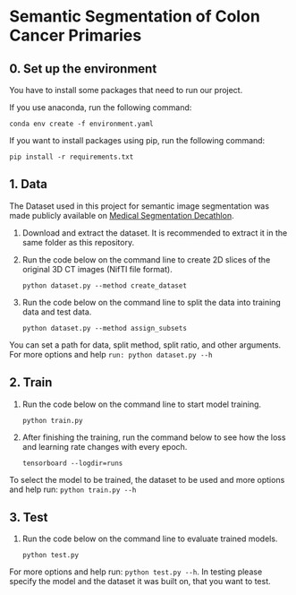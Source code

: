 # Semantic Segmentation of Colon Cancer Primaries

## 0. Set up the environment
You have to install some packages that need to run our project. 

If you use anaconda, run the following command: 
```
conda env create -f environment.yaml
```
If you want to install packages using pip, run the following command:
```
pip install -r requirements.txt
```

## 1. Data

The Dataset used in this project for semantic image segmentation was made publicly available on [Medical Segmentation Decathlon](http://medicaldecathlon.com/index.html). 

1) Download and extract the dataset. It is recommended to extract it in the same folder as this repository.

2) Run the code below on the command line to create 2D slices of the original 3D CT images (NifTI file format).
    ```
    python dataset.py --method create_dataset 
    ```

3) Run the code below on the command line to split the data into training data and test data.
    ```
    python dataset.py --method assign_subsets
    ```

You can set a path for data, split method, split ratio, and other arguments. For more options and help `run: python dataset.py --h`

## 2. Train
1) Run the code below on the command line to start model training. 
    ```
    python train.py
    ```
2) After finishing the training, run the command below to see how the loss and learning rate changes with every epoch.
    ```
    tensorboard --logdir=runs
    ```

To select the model to be trained, the dataset to be used and more options and help run: `python train.py --h`

## 3. Test
1) Run the code below on the command line to evaluate trained models. 
    ```
    python test.py
    ```
For more options and help run: `python test.py --h`. In testing please specify the model and the dataset it was built on, that you want to test.


